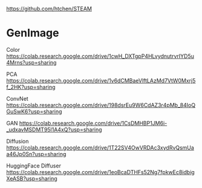 https://github.com/htchen/STEAM

# GenImage

Color
https://colab.research.google.com/drive/1cwH_DXTgpP4HLvydnutrvrIYD5u4Mrns?usp=sharing

PCA
https://colab.research.google.com/drive/1v6dCMBaeVlftLAzMd7VtW0Mxrj5f_2HK?usp=sharing

ConvNet
https://colab.research.google.com/drive/198dsrEu9W6CdAZ3r4pMb_84IoQGuSwK6?usp=sharing

GAN
https://colab.research.google.com/drive/1CsDMHBP1JM6i-_udxavMSDMT95l1A4xQ?usp=sharing

Diffusion
https://colab.research.google.com/drive/1T22SV4OwVRDAc3xydRvQsmUaa46Jp0Sn?usp=sharing

HuggingFace Diffuser
https://colab.research.google.com/drive/1eoBcaDTHFs52Ng7fpkwEc8idbigXeASB?usp=sharing
